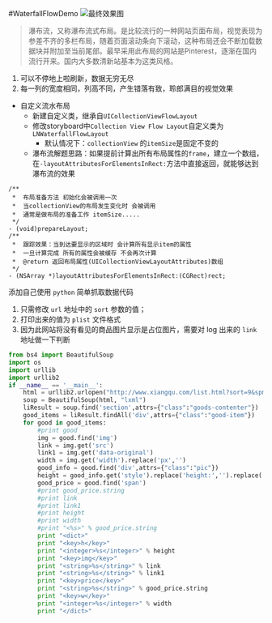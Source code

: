 #WaterfallFlowDemo
![最终效果图](http://i13.tietuku.com/ff828cc6999a09f8.gif)

> 瀑布流，又称瀑布流式布局。是比较流行的一种网站页面布局，视觉表现为参差不齐的多栏布局，随着页面滚动条向下滚动，这种布局还会不断加载数据块并附加至当前尾部。最早采用此布局的网站是Pinterest，逐渐在国内流行开来。国内大多数清新站基本为这类风格。

1. 可以不停地上啦刷新，数据无穷无尽
2. 每一列的宽度相同，列高不同，产生错落有致，聆郎满目的视觉效果

* 自定义流水布局
	* 新建自定义类，继承自`UICollectionViewFlowLayout`
	* 修改storyboard中`Collection View Flow Layout`自定义类为`LNWaterfallFlowLayout`
        * 默认情况下：`collectionView` 的`itemSize`是固定不变的
	* 瀑布流解题思路：如果提前计算出所有布局属性的`frame`，建立一个数组，在`-layoutAttributesForElementsInRect:`方法中直接返回，就能够达到瀑布流的效果

```objc
/**
 *  布局准备方法 初始化会被调用一次
 *  当collectionView的布局发生变化时 会被调用
 *  通常是做布局的准备工作 itemSize.....
 */
- (void)prepareLayout;
/**
 *  跟踪效果：当到达要显示的区域时 会计算所有显示item的属性
 *  一旦计算完成 所有的属性会被缓存 不会再次计算
 *  @return 返回布局属性(UICollectionViewLayoutAttributes)数组
 */
- (NSArray *)layoutAttributesForElementsInRect:(CGRect)rect;
```

添加自己使用 `python` 简单抓取数据代码

1. 只需修改 `url` 地址中的 `sort` 参数的值；
2. 打印出来的值为 `plist` 文件格式
3. 因为此网站将没有看见的商品图片显示是占位图片，需要对 log 出来的 `link` 地址做一下判断

```python
from bs4 import BeautifulSoup
import os
import urllib
import urllib2
if __name__ == '__main__':
	html = urllib2.urlopen("http://www.xiangqu.com/list.html?sort=9&spm=2_0.0.0.2").read()
	soup = BeautifulSoup(html, "lxml")
	liResult = soup.find('section',attrs={"class":"goods-contenter"})
	good_items = liResult.findAll('div',attrs={"class":"good-item"})
	for good in good_items:
		#print good
		img = good.find('img')
		link = img.get('src')
		link1 = img.get('data-original')
		width = img.get('width').replace('px','')
		good_info = good.find('div',attrs={"class":"pic"})
		height = good_info.get('style').replace('height:','').replace('px;','')
		good_price = good.find('span')
		#print good_price.string
		#print link
		#print link1
		#print height
		#print width
		#print "<%s>" % good_price.string
		print "<dict>"
		print "<key>h</key>"
		print "<integer>%s</integer>" % height
		print "<key>img</key>"
		print "<string>%s</string>" % link
		print "<string>%s</string>" % link1
	 	print "<key>price</key>"
		print "<string>%s</string>" % good_price.string
		print "<key>w</key>"
		print "<integer>%s</integer>" % width
		print "</dict>"
```
